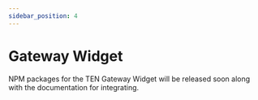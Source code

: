 ```yaml
---
sidebar_position: 4
---
```


# Gateway Widget

NPM packages for the TEN Gateway Widget will be released soon along with the documentation for integrating.
